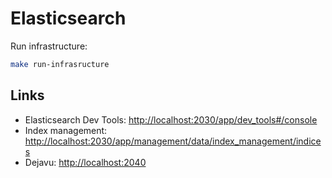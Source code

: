 # Elasticsearch

Run infrastructure:

```bash
make run-infrasructure
```

## Links

- Elasticsearch Dev Tools: <http://localhost:2030/app/dev_tools#/console>
- Index management: <http://localhost:2030/app/management/data/index_management/indices>
- Dejavu: <http://localhost:2040>
